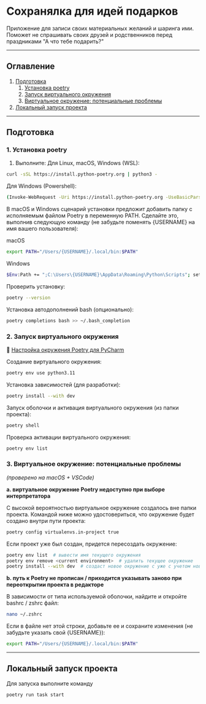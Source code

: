 # Сохранялка для идей подарков

Приложение для записи своих материальных желаний и шаринга ими.
Поможет не спрашивать своих друзей и родственников перед праздниками 
"А что тебе подарить?"

--------------------------------------------------------------------
## Оглавление
1. [Подготовка](#подготовка)
   1. [Установка poetry](#1-установка-poetry)
   2. [Запуск виртуального окружения](#2-запуск-виртуального-окружения)
   3. [Виртуальное окружение: потенциальные проблемы](#3-виртуальное-окружение-потенциальные-проблемы)
2. [Локальный запуск проекта](#локальный-запуск-проекта)

--------------------------------------------------------------------
## Подготовка

### 1. Установка poetry

1. Выполните:
Для Linux, macOS, Windows (WSL):
```bash
curl -sSL https://install.python-poetry.org | python3 -
```
Для Windows (Powershell):
```bash
(Invoke-WebRequest -Uri https://install.python-poetry.org -UseBasicParsing).Content | py -
```
В macOS и Windows сценарий установки предложит добавить папку с исполняемым 
файлом Poetry в переменную PATH. Сделайте это, выполнив следующую команду 
(не забудьте поменять {USERNAME} на имя вашего пользователя):

macOS
```bash
export PATH="/Users/{USERNAME}/.local/bin:$PATH"
```
Windows
```bash
$Env:Path += ";C:\Users\{USERNAME}\AppData\Roaming\Python\Scripts"; setx PATH "$Env:Path"
```

Проверить установку:
```bash
poetry --version
```
Установка автодополнений bash (опционально):
```bash
poetry completions bash >> ~/.bash_completion
```


### 2. Запуск виртуального окружения
🔖 [Настройка окружения Poetry для PyCharm](https://www.jetbrains.com/help/pycharm/poetry.html)

Создание виртуального окружения:
```bash
poetry env use python3.11
```
Установка зависимостей (для разработки):
```bash
poetry install --with dev
```
Запуск оболочки и активация виртуального окружения (из папки проекта):
```bash
poetry shell
```
Проверка активации виртуального окружения:
```bash
poetry env list
```


### 3. Виртуальное окружение: потенциальные проблемы
*(проверено на macOS + VSCode)*

**a. виртуальное окружение Poetry недоступно при выборе интерпретатора**

С высокой вероятностью виртуальное окружение создалось вне папки проекта. 
Командой ниже можно удостовериться, что окружение будет создано внутри пути 
проекта:
```bash
poetry config virtualenvs.in-project true
```
Если проект уже был создан, придется пересоздать окружение:
```bash
poetry env list  # вывести имя текущего окружения
poetry env remove <current environment>  # удалить текущее окружение
poetry install --with dev  # создаст новое окружение с уже с учетом нового конфига virtualenvs.in-project true
```

**b. путь к Poetry не прописан / приходится указывать заново при переоткрытии проекта в редакторе**

В зависимости от типа используемой оболочки, найдите и откройте bashrc / zshrc 
файл:
```bash
nano ~/.zshrc
```
Если в файле нет этой строки, добавьте ее и сохраните изменения 
(не забудьте указать свой {USERNAME}):
```bash
export PATH="/Users/{USERNAME}/.local/bin:$PATH"
```

--------------------------------------------------------------------
## Локальный запуск проекта

Для запуска выполните команду
```bash
poetry run task start
```
